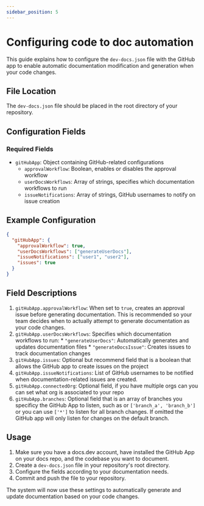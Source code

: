 ```yaml
---
sidebar_position: 5
---
```




# Configuring code to doc automation

This guide explains how to configure the `dev-docs.json` file with the GitHub app to enable automatic documentation modification and generation when your code changes.

## File Location

The `dev-docs.json` file should be placed in the root directory of your repository.

## Configuration Fields

### Required Fields

* `gitHubApp`: Object containing GitHub-related configurations
  * `approvalWorkflow`: Boolean, enables or disables the approval workflow
  * `userDocsWorkflows`: Array of strings, specifies which documentation workflows to run
  * `issueNotifications`: Array of strings, GitHub usernames to notify on issue creation

## Example Configuration

```json
{
  "gitHubApp": {
    "approvalWorkflow": true,
    "userDocsWorkflows": ["generateUserDocs"],
    "issueNotifications": ["user1", "user2"],
    "issues": true
  }
}
```

## Field Descriptions

  1. `gitHubApp.approvalWorkflow`: When set to `true`, creates an approval issue before generating documentation. This is recommended so your team decides when to actually attempt to generate documentation as your code changes.
  2. `gitHubApp.userDocsWorkflows`: Specifies which documentation workflows to run:
    * `"generateUserDocs"`: Automatically generates and updates documentation files
    * `"generateDocsIssue"`: Creates issues to track documentation changes
  3. `gitHubApp.issues`: Optional but recommend field that is a boolean that allows the GitHub app to create issues on the project
  4. `gitHubApp.issueNotifications`: List of GitHub usernames to be notified when documentation-related issues are created.
  5. `gitHubApp.connectedOrg`: Optional field, if you have multiple orgs can you can set what org is associated to your repo
  6. `gitHubApp.branches`: Optional field that is an array of branches you specificy the GitHub App to listen, such as or `['branch_a', 'branch_b']` or you can use `['*']` to listen for all branch changes. If omitted the GitHub app will only listen for changes on the default branch.

## Usage

  1. Make sure you have a docs.dev account, have installed the GitHub App on your docs repo, and the codebase you want to document.
  2. Create a `dev-docs.json` file in your repository's root directory.
  3. Configure the fields according to your documentation needs.
  4. Commit and push the file to your repository.

The system will now use these settings to automatically generate and update documentation based on your code changes.
